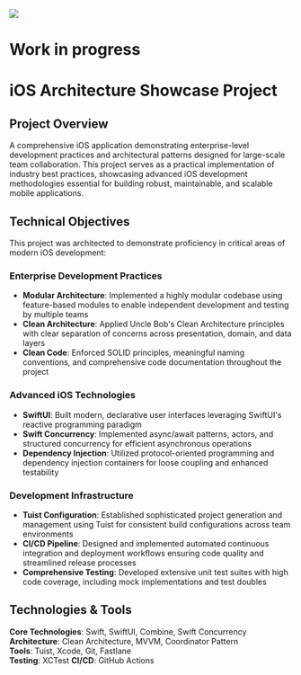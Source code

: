 ![](https://github.com/cesarlima/tv-shows-ios-app/workflows/CI/badge.svg)
# Work in progress

# **iOS Architecture Showcase Project**

## **Project Overview**

A comprehensive iOS application demonstrating enterprise-level development practices and architectural patterns designed for large-scale team collaboration. This project serves as a practical implementation of industry best practices, showcasing advanced iOS development methodologies essential for building robust, maintainable, and scalable mobile applications.

## **Technical Objectives**
This project was architected to demonstrate proficiency in critical areas of modern iOS development:
### **Enterprise Development Practices**
- **Modular Architecture**: Implemented a highly modular codebase using feature-based modules to enable independent development and testing by multiple teams
- **Clean Architecture**: Applied Uncle Bob's Clean Architecture principles with clear separation of concerns across presentation, domain, and data layers
- **Clean Code**: Enforced SOLID principles, meaningful naming conventions, and comprehensive code documentation throughout the project

### **Advanced iOS Technologies**
- **SwiftUI**: Built modern, declarative user interfaces leveraging SwiftUI's reactive programming paradigm
- **Swift Concurrency**: Implemented async/await patterns, actors, and structured concurrency for efficient asynchronous operations
- **Dependency Injection**: Utilized protocol-oriented programming and dependency injection containers for loose coupling and enhanced testability

### **Development Infrastructure**
- **Tuist Configuration**: Established sophisticated project generation and management using Tuist for consistent build configurations across team environments
- **CI/CD Pipeline**: Designed and implemented automated continuous integration and deployment workflows ensuring code quality and streamlined release processes
- **Comprehensive Testing**: Developed extensive unit test suites with high code coverage, including mock implementations and test doubles

## **Technologies & Tools**

**Core Technologies**: Swift, SwiftUI, Combine, Swift Concurrency  
**Architecture**: Clean Architecture, MVVM, Coordinator Pattern  
**Tools**: Tuist, Xcode, Git, Fastlane  
**Testing**: XCTest
**CI/CD**: GitHub Actions